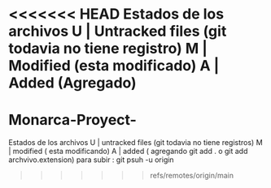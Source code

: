 <<<<<<< HEAD
Estados de los archivos
U | Untracked files (git todavia no tiene registro)
M | Modified (esta modificado)
A | Added (Agregado)
=======
# Monarca-Proyect-
Estados de los archivos
U | untracked files (git todavia no tiene registros)
M | modified ( esta modificando)
A | added ( agregando git add . o git add archvivo.extension)
para subir : git psuh -u origin 
>>>>>>> refs/remotes/origin/main
